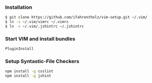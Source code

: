 ### Installation

```bash
$ git clone https://github.com/ifahrentholz/vim-setup.git ~/.vim/
$ ln -s ~/.vim/vimrc ~/.vimrc
$ ln -s ~/.vim/.jshintrc ~/.jshintrc
```

### Start VIM and install bundles 
```bash
PluginInstall
```

### Setup Syntastic-File Checkers
```bash
npm install -g csslint
npm install -g jshint
```

